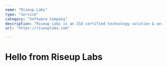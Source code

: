 ```yaml
---
name: "Riseup Labs"
type: "Service"
category: "Software Company"
description: "Riseup Labs is an ISO certified technology solution & service provider company focusing mostly on Web, Mobile, XR"
url: "https://riseuplabs.com"

---
```

# Hello from Riseup Labs
